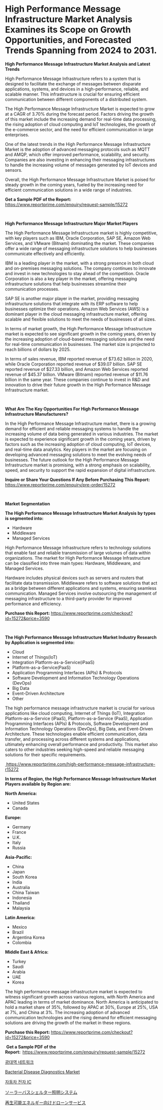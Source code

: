 <p><h1>High Performance Message Infrastructure Market Analysis Examines its Scope on Growth Opportunities, and Forecasted Trends Spanning from 2024 to 2031.</h1></p><p><strong>High Performance Message Infrastructure Market Analysis and Latest Trends</strong></p>
<p><p>High Performance Message Infrastructure refers to a system that is designed to facilitate the exchange of messages between disparate applications, systems, and devices in a high-performance, reliable, and scalable manner. This infrastructure is crucial for ensuring efficient communication between different components of a distributed system.</p><p>The High Performance Message Infrastructure Market is expected to grow at a CAGR of 3.70% during the forecast period. Factors driving the growth of this market include the increasing demand for real-time data processing, the rising adoption of cloud computing and IoT technologies, the growth of the e-commerce sector, and the need for efficient communication in large enterprises.</p><p>One of the latest trends in the High Performance Message Infrastructure Market is the adoption of advanced messaging protocols such as MQTT and AMQP, which offer improved performance, scalability, and security. Companies are also investing in enhancing their messaging infrastructures to handle the increasing volume of messages generated by IoT devices and sensors.</p><p>Overall, the High Performance Message Infrastructure Market is poised for steady growth in the coming years, fueled by the increasing need for efficient communication solutions in a wide range of industries.</p></p>
<p><strong>Get a Sample PDF of the Report:&nbsp;</strong> <a href="https://www.reportprime.com/enquiry/request-sample/15272">https://www.reportprime.com/enquiry/request-sample/15272</a></p>
<p>&nbsp;</p>
<p><strong>High Performance Message Infrastructure Major Market Players</strong></p>
<p><p>The High Performance Message Infrastructure market is highly competitive, with key players such as IBM, Oracle Corporation, SAP SE, Amazon Web Services, and VMware (Bitnami) dominating the market. These companies offer a wide range of messaging infrastructure solutions to help businesses communicate effectively and efficiently.</p><p>IBM is a leading player in the market, with a strong presence in both cloud and on-premises messaging solutions. The company continues to innovate and invest in new technologies to stay ahead of the competition. Oracle Corporation is also a key player in the market, offering messaging infrastructure solutions that help businesses streamline their communication processes.</p><p>SAP SE is another major player in the market, providing messaging infrastructure solutions that integrate with its ERP software to help businesses optimize their operations. Amazon Web Services (AWS) is a dominant player in the cloud messaging infrastructure market, offering scalable and flexible solutions to meet the needs of businesses of all sizes.</p><p>In terms of market growth, the High Performance Message Infrastructure market is expected to see significant growth in the coming years, driven by the increasing adoption of cloud-based messaging solutions and the need for real-time communication in businesses. The market size is projected to reach billions of dollars by 2025.</p><p>In terms of sales revenue, IBM reported revenue of $73.62 billion in 2020, while Oracle Corporation reported revenue of $39.07 billion. SAP SE reported revenue of $27.33 billion, and Amazon Web Services reported revenue of $45.37 billion. VMware (Bitnami) reported revenue of $11.76 billion in the same year. These companies continue to invest in R&D and innovation to drive their future growth in the High Performance Message Infrastructure market.</p></p>
<p>&nbsp;</p>
<p><strong>What Are The Key Opportunities For High Performance Message Infrastructure Manufacturers?</strong></p>
<p><p>In the High Performance Message Infrastructure market, there is a growing demand for efficient and reliable messaging systems to handle the increasing volume of data being generated in various industries. The market is expected to experience significant growth in the coming years, driven by factors such as the increasing adoption of cloud computing, IoT devices, and real-time data analytics. Key players in the market are focusing on developing advanced messaging solutions to meet the evolving needs of businesses. The future outlook for the High Performance Message Infrastructure market is promising, with a strong emphasis on scalability, speed, and security to support the rapid expansion of digital infrastructure.</p></p>
<p><strong>Inquire or Share Your Questions If Any Before Purchasing This Report:</strong> <a href="https://www.reportprime.com/enquiry/pre-order/15272">https://www.reportprime.com/enquiry/pre-order/15272</a></p>
<p>&nbsp;</p>
<p><strong>Market Segmentation</strong></p>
<p><strong>The High Performance Message Infrastructure Market Analysis by types is segmented into:</strong></p>
<p><ul><li>Hardware</li><li>Middleware</li><li>Managed Services</li></ul></p>
<p><p>High Performance Message Infrastructure refers to technology solutions that enable fast and reliable transmission of large volumes of data within organizations. The market for High Performance Message Infrastructure can be classified into three main types: Hardware, Middleware, and Managed Services. </p><p>Hardware includes physical devices such as servers and routers that facilitate data transmission. Middleware refers to software solutions that act as a bridge between different applications and systems, ensuring seamless communication. Managed Services involve outsourcing the management of messaging infrastructure to a third-party provider for improved performance and efficiency.</p></p>
<p><strong>Purchase this Report:&nbsp;</strong><a href="https://www.reportprime.com/checkout?id=15272&price=3590">https://www.reportprime.com/checkout?id=15272&price=3590</a></p>
<p>&nbsp;</p>
<p><strong>The High Performance Message Infrastructure Market Industry Research by Application is segmented into:</strong></p>
<p><ul><li>Cloud</li><li>Internet of Things(IoT)</li><li>Integration Platform-as-a-Service(iPaaS)</li><li>Platform-as-a-Service(PaaS)</li><li>Application Programming Interfaces (APIs) & Protocols</li><li>Software Development and Information Technology Operations (DevOps)</li><li>Big Data</li><li>Event-Driven Architecture</li><li>Other</li></ul></p>
<p><p>The high performance message infrastructure market is crucial for various applications like cloud computing, Internet of Things (IoT), Integration Platform-as-a-Service (iPaaS), Platform-as-a-Service (PaaS), Application Programming Interfaces (APIs) & Protocols, Software Development and Information Technology Operations (DevOps), Big Data, and Event-Driven Architecture. These technologies enable efficient communication, data transfer, and processing across different systems and applications, ultimately enhancing overall performance and productivity. This market also caters to other industries seeking high-speed and reliable messaging solutions for their specific requirements.</p></p>
<p><a href="https://www.reportprime.com/high-performance-message-infrastructure-r15272">&nbsp;https://www.reportprime.com/high-performance-message-infrastructure-r15272</a></p>
<p><strong>In terms of Region, the High Performance Message Infrastructure Market Players available by Region are:</strong></p>
<p>
    <p> <strong> North America: </strong>
        <ul>
            <li>United States</li>
            <li>Canada</li>
        </ul>
        </p> 
    <p> <strong> Europe: </strong>
        <ul>
            <li>Germany</li>
            <li>France</li>
            <li>U.K.</li>
            <li>Italy</li>
            <li>Russia</li>
        </ul>
        </p> 
    <p> <strong> Asia-Pacific: </strong>
        <ul>
            <li>China</li>
            <li>Japan</li>
            <li>South Korea</li>
            <li>India</li>
            <li>Australia</li>
            <li>China Taiwan</li>
            <li>Indonesia</li>
            <li>Thailand</li>
            <li>Malaysia</li>
        </ul>
        </p> 
    <p> <strong> Latin America: </strong>
        <ul>
            <li>Mexico</li>
            <li>Brazil</li>
            <li>Argentina Korea</li>
            <li>Colombia</li>
        </ul>
        </p> 
    <p> <strong> Middle East & Africa: </strong>
        <ul>
            <li>Turkey</li>
            <li>Saudi</li>
            <li>Arabia</li>
            <li>UAE</li>
            <li>Korea</li>
        </ul>
    </p>
    </p>
<p><p>The high performance message infrastructure market is expected to witness significant growth across various regions, with North America and APAC leading in terms of market dominance. North America is anticipated to hold a market share of 35%, followed by APAC at 30%, Europe at 25%, USA at 7%, and China at 3%. The increasing adoption of advanced communication technologies and the rising demand for efficient messaging solutions are driving the growth of the market in these regions.</p></p>
<p><strong>Purchase this Report: </strong><a href="https://www.reportprime.com/checkout?id=15272&price=3590">https://www.reportprime.com/checkout?id=15272&price=3590</a></p>
<p>&nbsp;<strong>Get a Sample PDF of the Report:&nbsp;&nbsp;</strong><a href="https://www.reportprime.com/enquiry/request-sample/15272">https://www.reportprime.com/enquiry/request-sample/15272</a></p>
<p><strong></strong></p>
<p><p><a href="https://github.com/WilburKihn5676/Market-Research-Report-List-1/blob/main/254383675999.md">광대역 네트워크</a></p><p><a href="https://github.com/jodemen/Market-Research-Report-List-2/blob/main/bacterial-disease-diagnostics-market.md">Bacterial Disease Diagnostics Market</a></p><p><a href="https://github.com/vseigx30c9a1j/Market-Research-Report-List-2/blob/main/400038775998.md">자동차 전자 IC</a></p><p><a href="https://github.com/dzy793153605/Market-Research-Report-List-2/blob/main/904200781564.md">ソーラーバスシェルター照明システム</a></p><p><a href="https://github.com/EthanMorar2011/Market-Research-Report-List-1/blob/main/878875281565.md">再生可能エネルギー向けドローンサービス</a></p></p>